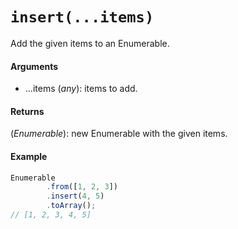 # `insert(...items)`

Add the given items to an Enumerable.

#### Arguments

- ...items (*any*): items to add.

#### Returns

(*Enumerable*): new Enumerable with the given items.

#### Example

```js
Enumerable
        .from([1, 2, 3])
        .insert(4, 5)
        .toArray();
// [1, 2, 3, 4, 5]
```
